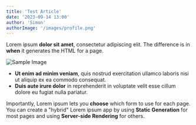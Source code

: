 ```yaml
---
title: 'Test Article'
date: '2023-09-14 13:00'
author: 'Simon'
authorImage: '/images/profile.png'
---
```


Lorem ipsum **dolor sit amet**, consectetur adipiscing elit. The difference is in **when** it generates the HTML for a page.

![Sample Image](/images/profile.png)

- **Ut enim ad minim veniam**, quis nostrud exercitation ullamco laboris nisi ut aliquip ex ea commodo consequat.
- **Duis aute irure dolor** in reprehenderit in voluptate velit esse cillum dolore eu fugiat nulla pariatur.

Importantly, Lorem ipsum lets you **choose** which form to use for each page. You can create a "hybrid" Lorem ipsum app by using **Static Generation** for most pages and using **Server-side Rendering** for others.